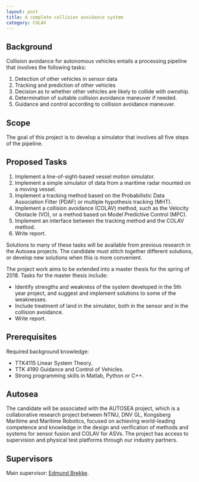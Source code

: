 ```yaml
---
layout: post
title: A complete collision avoidance system
category: COLAV
---
```

## Background
Collision avoidance for autonomous vehicles entails a processing pipeline that involves the following tasks:
1. Detection of other vehicles in sensor data
2. Tracking and prediction of other vehicles
3. Decision as to whether other vehicles are likely to collide with ownship.
4. Determination of suitable collision avoidance maneuver if needed.
5. Guidance and control according to collision avoidance maneuver.
 

## Scope
The goal of this project is to develop a simulator that involves all five steps of the pipeline.

## Proposed Tasks
1. Implement a line-of-sight-based vessel motion simulator.
2. Implement a simple simulator of data from a maritime radar mounted on a moving vessel.
3. Implement a tracking method based on the Probabilistic Data Association Filter (PDAF) or multiple hypothesis tracking (MHT).
4. Implement a collision avoidance (COLAV) method, such as the Velocity Obstacle (VO), or a method based on Model Predictive Control (MPC).
5. Implement an interface between the tracking method and the COLAV method. 
6. Write report. 

Solutions to many of these tasks will be available from previous research in the Autosea projects. The candidate must stitch together different solutions, or develop new solutions when this is more convenient.

The project work aims to be extended into a master thesis for the spring of 2018. Tasks for the master thesis include:

- Identify strengths and weakness of the system developed in the 5th year project, and suggest and implement solutions to some of the weaknesses.
- Include treatment of land in the simulator, both in the sensor and in the collision avoidance. 
- Write report.

## Prerequisites
Required background knowledge:

- TTK4115 Linear System Theory.
- TTK 4190 Guidance and Control of Vehicles.
- Strong programming skills in Matlab, Python or C++.


## Autosea
The candidate will be associated with the AUTOSEA project, which is a collaborative research project between NTNU, DNV GL, Kongsberg Maritime and Maritime Robotics, focused on achieving world-leading competence and knowledge in the design and verification of methods and systems for sensor fusion and COLAV for ASVs. The project has access to supervision and physical test platforms through our industry partners.

## Supervisors 
Main supervisor: [Edmund Brekke](http://www.ntnu.no/ansatte/edmund.brekke).

